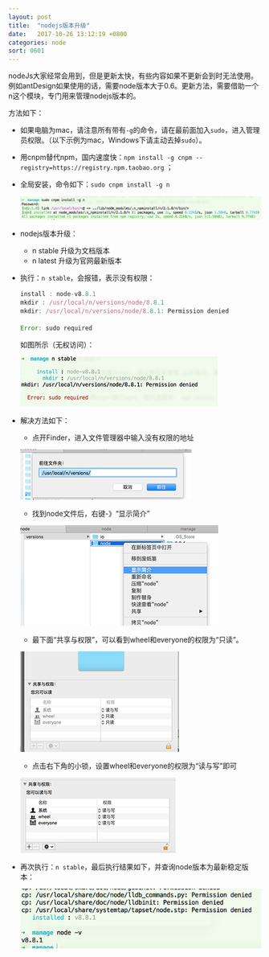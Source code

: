 ```yaml
---
layout: post
title:  "nodejs版本升级"
date:   2017-10-26 13:12:19 +0800
categories: node
sort: 0601
---
```


nodeJs大家经常会用到，但是更新太快，有些内容如果不更新会到时无法使用。例如antDesign如果使用的话，需要node版本大于0.6。更新方法，需要借助一个n这个模块，专门用来管理nodejs版本的。



方法如下：

- 如果电脑为mac，请注意所有带有`-g`的命令，请在最前面加入`sudo`，进入管理员权限。（以下示例为mac，Windows下请主动去掉`sudo`）。


-  用cnpm替代npm，国内速度快：`npm install -g cnpm --registry=https://registry.npm.taobao.org` ；

- 全局安装，命令如下：`sudo cnpm install -g n`

  ![效果图](/assets/node/0101.png)

- nodejs版本升级：

  - n stable 升级为文档版本
  - n latest 升级为官网最新版本

- 执行：`n stable`，会报错，表示没有权限：

  ```javascript
  install : node-v8.8.1
  mkdir : /usr/local/n/versions/node/8.8.1
  mkdir: /usr/local/n/versions/node/8.8.1: Permission denied

  Error: sudo required
  ```

  如图所示（无权访问）：

  ![效果图 100100](/assets/node/0102.png)

-  解决方法如下：

   -  点开Finder，进入文件管理器中输入没有权限的地址

   ![效果图](/assets/node/0103.png)

   - 找到node文件后，右键-》“显示简介”

   ![效果图](/assets/node/0104.png)

   - 最下面“共享与权限”，可以看到wheel和everyone的权限为“只读”。

   ![效果图](/assets/node/0105.png)

   - 点击右下角的小锁，设置wheel和everyone的权限为“读与写”即可

   ![效果图](/assets/node/0106.png)

-  再次执行：`n stable`，最后执行结果如下，并查询node版本为最新稳定版本：

   ![效果图](/assets/node/0107.png)